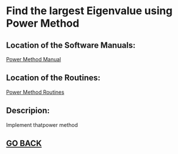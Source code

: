 # Find the largest Eigenvalue using Power Method

## Location of the Software Manuals:
  
  [Power Method Manual](https://github.com/Alekoll/Math4610/blob/master/SolutionManual/PowerMethod.md)
  
## Location of the Routines:
  
  [Power Method Routines](https://github.com/Alekoll/Math4610/blob/master/routines/PowerMethods.py)

## Descripion:

  Implement thatpower method
  
## [GO BACK](https://github.com/Alekoll/Math4610/tree/master/Homework/Task_Set_6)

